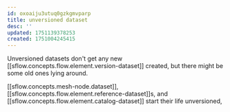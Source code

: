 ```yaml
---
id: oxoaiju3utuq0gzkgmvparp
title: unversioned dataset
desc: ''
updated: 1751139378253
created: 1751004245415
---
```


Unversioned datasets don't get any new [[sflow.concepts.flow.element.version-dataset]] created, but there might be some old ones lying around.

[[sflow.concepts.mesh-node.dataset]], [[sflow.concepts.flow.element.reference-dataset]]s, and [[sflow.concepts.flow.element.catalog-dataset]] start their life unversioned, 